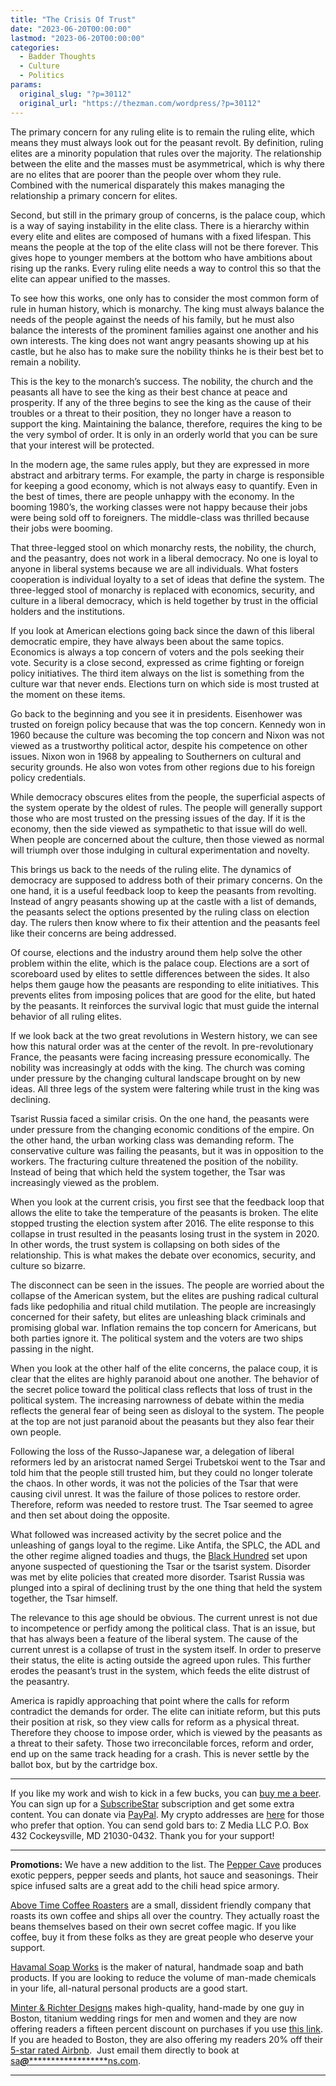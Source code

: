 ```yaml
---
title: "The Crisis Of Trust"
date: "2023-06-20T00:00:00"
lastmod: "2023-06-20T00:00:00"
categories:
  - Badder Thoughts
  - Culture
  - Politics
params:
  original_slug: "?p=30112"
  original_url: "https://thezman.com/wordpress/?p=30112"
---
```


The primary concern for any ruling elite is to remain the ruling elite,
which means they must always look out for the peasant revolt. By
definition, ruling elites are a minority population that rules over the
majority. The relationship between the elite and the masses must be
asymmetrical, which is why there are no elites that are poorer than the
people over whom they rule. Combined with the numerical disparately this
makes managing the relationship a primary concern for elites.

Second, but still in the primary group of concerns, is the palace coup,
which is a way of saying instability in the elite class. There is a
hierarchy within every elite and elites are composed of humans with a
fixed lifespan. This means the people at the top of the elite class will
not be there forever. This gives hope to younger members at the bottom
who have ambitions about rising up the ranks. Every ruling elite needs a
way to control this so that the elite can appear unified to the masses.

To see how this works, one only has to consider the most common form of
rule in human history, which is monarchy. The king must always balance
the needs of the people against the needs of his family, but he must
also balance the interests of the prominent families against one another
and his own interests. The king does not want angry peasants showing up
at his castle, but he also has to make sure the nobility thinks he is
their best bet to remain a nobility.

This is the key to the monarch’s success. The nobility, the church and
the peasants all have to see the king as their best chance at peace and
prosperity. If any of the three begins to see the king as the cause of
their troubles or a threat to their position, they no longer have a
reason to support the king. Maintaining the balance, therefore, requires
the king to be the very symbol of order. It is only in an orderly world
that you can be sure that your interest will be protected.

In the modern age, the same rules apply, but they are expressed in more
abstract and arbitrary terms. For example, the party in charge is
responsible for keeping a good economy, which is not always easy to
quantify. Even in the best of times, there are people unhappy with the
economy. In the booming 1980’s, the working classes were not happy
because their jobs were being sold off to foreigners. The middle-class
was thrilled because their jobs were booming.

That three-legged stool on which monarchy rests, the nobility, the
church, and the peasantry, does not work in a liberal democracy. No one
is loyal to anyone in liberal systems because we are all individuals.
What fosters cooperation is individual loyalty to a set of ideas that
define the system. The three-legged stool of monarchy is replaced with
economics, security, and culture in a liberal democracy, which is held
together by trust in the official holders and the institutions.

If you look at American elections going back since the dawn of this
liberal democratic empire, they have always been about the same topics.
Economics is always a top concern of voters and the pols seeking their
vote. Security is a close second, expressed as crime fighting or foreign
policy initiatives. The third item always on the list is something from
the culture war that never ends. Elections turn on which side is most
trusted at the moment on these items.

Go back to the beginning and you see it in presidents. Eisenhower was
trusted on foreign policy because that was the top concern. Kennedy won
in 1960 because the culture was becoming the top concern and Nixon was
not viewed as a trustworthy political actor, despite his competence on
other issues. Nixon won in 1968 by appealing to Southerners on cultural
and security grounds. He also won votes from other regions due to his
foreign policy credentials.

While democracy obscures elites from the people, the superficial aspects
of the system operate by the oldest of rules. The people will generally
support those who are most trusted on the pressing issues of the day. If
it is the economy, then the side viewed as sympathetic to that issue
will do well. When people are concerned about the culture, then those
viewed as normal will triumph over those indulging in cultural
experimentation and novelty.

This brings us back to the needs of the ruling elite. The dynamics of
democracy are supposed to address both of their primary concerns. On the
one hand, it is a useful feedback loop to keep the peasants from
revolting. Instead of angry peasants showing up at the castle with a
list of demands, the peasants select the options presented by the ruling
class on election day. The rulers then know where to fix their attention
and the peasants feel like their concerns are being addressed.

Of course, elections and the industry around them help solve the other
problem within the elite, which is the palace coup. Elections are a sort
of scoreboard used by elites to settle differences between the sides. It
also helps them gauge how the peasants are responding to elite
initiatives. This prevents elites from imposing polices that are good
for the elite, but hated by the peasants. It reinforces the survival
logic that must guide the internal behavior of all ruling elites.

If we look back at the two great revolutions in Western history, we can
see how this natural order was at the center of the revolt. In
pre-revolutionary France, the peasants were facing increasing pressure
economically. The nobility was increasingly at odds with the king. The
church was coming under pressure by the changing cultural landscape
brought on by new ideas. All three legs of the system were faltering
while trust in the king was declining.

Tsarist Russia faced a similar crisis. On the one hand, the peasants
were under pressure from the changing economic conditions of the empire.
On the other hand, the urban working class was demanding reform. The
conservative culture was failing the peasants, but it was in opposition
to the workers. The fracturing culture threatened the position of the
nobility. Instead of being that which held the system together, the Tsar
was increasingly viewed as the problem.

When you look at the current crisis, you first see that the feedback
loop that allows the elite to take the temperature of the peasants is
broken. The elite stopped trusting the election system after 2016. The
elite response to this collapse in trust resulted in the peasants losing
trust in the system in 2020. In other words, the trust system is
collapsing on both sides of the relationship. This is what makes the
debate over economics, security, and culture so bizarre.

The disconnect can be seen in the issues. The people are worried about
the collapse of the American system, but the elites are pushing radical
cultural fads like pedophilia and ritual child mutilation. The people
are increasingly concerned for their safety, but elites are unleashing
black criminals and promising global war. Inflation remains the top
concern for Americans, but both parties ignore it. The political system
and the voters are two ships passing in the night.

When you look at the other half of the elite concerns, the palace coup,
it is clear that the elites are highly paranoid about one another. The
behavior of the secret police toward the political class reflects that
loss of trust in the political system. The increasing narrowness of
debate within the media reflects the general fear of being seen as
disloyal to the system. The people at the top are not just paranoid
about the peasants but they also fear their own people.

Following the loss of the Russo-Japanese war, a delegation of liberal
reformers led by an aristocrat named Sergei Trubetskoi went to the Tsar
and told him that the people still trusted him, but they could no longer
tolerate the chaos. In other words, it was not the policies of the Tsar
that were causing civil unrest. It was the failure of those polices to
restore order. Therefore, reform was needed to restore trust. The Tsar
seemed to agree and then set about doing the opposite.

What followed was increased activity by the secret police and the
unleashing of gangs loyal to the regime. Like Antifa, the SPLC, the ADL
and the other regime aligned toadies and thugs, the
<a href="https://en.wikipedia.org/wiki/Black_Hundreds" rel="noopener"
target="_blank">Black Hundred</a> set upon anyone suspected of
questioning the Tsar or the tsarist system. Disorder was met by elite
policies that created more disorder. Tsarist Russia was plunged into a
spiral of declining trust by the one thing that held the system
together, the Tsar himself.

The relevance to this age should be obvious. The current unrest is not
due to incompetence or perfidy among the political class. That is an
issue, but that has always been a feature of the liberal system. The
cause of the current unrest is a collapse of trust in the system itself.
In order to preserve their status, the elite is acting outside the
agreed upon rules. This further erodes the peasant’s trust in the
system, which feeds the elite distrust of the peasantry.

America is rapidly approaching that point where the calls for reform
contradict the demands for order. The elite can initiate reform, but
this puts their position at risk, so they view calls for reform as a
physical threat. Therefore they choose to impose order, which is viewed
by the peasants as a threat to their safety. Those two irreconcilable
forces, reform and order, end up on the same track heading for a crash.
This is never settle by the ballot box, but by the cartridge box.

------------------------------------------------------------------------

If you like my work and wish to kick in a few bucks, you can
<a href="https://www.buymeacoffee.com/mujolulu" rel="noopener"
target="_blank">buy me a beer</a>. You can sign up for a
<a href="https://www.subscribestar.com/the-z-blog" rel="noopener"
target="_blank">SubscribeStar</a> subscription and get some extra
content. You can donate via <a
href="https://www.paypal.com/donate/?cmd=_s-xclick&amp;hosted_button_id=UDAS2Q8JYA6CN&amp;source=url"
rel="noopener" target="_blank">PayPal</a>. My crypto addresses are
<a href="https://thezman.com/wordpress/?page_id=22713" rel="noopener"
target="_blank">here</a> for those who prefer that option. You can send
gold bars to: Z Media LLC P.O. Box 432 Cockeysville, MD 21030-0432.
Thank you for your support!

------------------------------------------------------------------------

**Promotions:** We have a new addition to the list. The
<a href="https://peppercave.com/shop/ols/products" rel="noopener"
target="_blank">Pepper Cave</a> produces exotic peppers, pepper seeds
and plants, hot sauce and seasonings. Their spice infused salts are a
great add to the chili head spice armory.

<a href="https://abovetimecoffee.com/" rel="noopener"
target="_blank">Above Time Coffee Roasters</a> are a small, dissident
friendly company that roasts its own coffee and ships all over the
country. They actually roast the beans themselves based on their own
secret coffee magic. If you like coffee, buy it from these folks as they
are great people who deserve your support.

<a href="https://havamalsoapworks.com/" rel="noopener"
target="_blank">Havamal Soap Works</a> is the maker of natural, handmade
soap and bath products. If you are looking to reduce the volume of
man-made chemicals in your life, all-natural personal products are a
good start.

<a href="https://www.minterandrichterdesigns.com/"
rel="noreferrer nofollow noopener" target="_blank">Minter &amp; Richter
Designs</a> makes high-quality, hand-made by one guy in Boston, titanium
wedding rings for men and women and they are now offering readers a
fifteen percent discount on purchases if you use
<a href="https://www.minterandrichterdesigns.com/discount/ZMAN"
rel="noreferrer nofollow noopener" target="_blank">this link</a>.
<span class="highlight"><span class="colour"><span class="font"><span class="size">If
you are headed to Boston, they are also offering my readers 20% off
their <a
href="https://www.airbnb.com/users/7988017/listings?user_id=7988017&amp;s=3"
rel="noopener noreferrer" target="_blank">5-star rated Airbnb</a>.  Just
email them directly to book at
<a href="mailto:sa***@*********************ns.com"
data-original-string="uf58tO6sp5kIQtRUgYxAeQ==cb7BDz8wui3Md/For8Qp89tXucWCw6zA/anaBqsq2Yxgm6wQVF0Aq5dNSSaYAFinsbf"><span
class="apbct-email-encoder"
data-original-string="nOUZjoHc1CjZqlttjXoYsQ==cb7VDyjj8AzldV82Ot0v6g3u7HOcGesopSY4mtD7AOKS/caF30UHD2Pf8y4CRXQjkYj"
title="This contact has been encoded by Anti-Spam by CleanTalk. Click to decode. To finish the decoding make sure that JavaScript is enabled in your browser.">sa<span
class="apbct-blur">***</span>@<span
class="apbct-blur">*********************</span>ns.com</span></a>.</span></span></span></span>

------------------------------------------------------------------------
